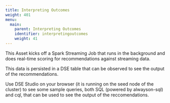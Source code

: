 ```yaml
---
title: Interpreting Outcomes
weight: 401
menu:
  main:
    parent: Interpreting Outcomes
    identifier: interpretingoutcomes
    weight: 41
---
```


This Asset kicks off a Spark Streaming Job that runs in the background and does real-time scoring for recommendations against streaming data.

This data is persisted in a DSE table that can be observed to see the output of the recommendations.

Use DSE Studio on your browser (it is running on the seed node of the cluster) to see some sample queries, both SQL (powered by alwayson-sql) and cql, that can be used to see the output of the reccomendations.
